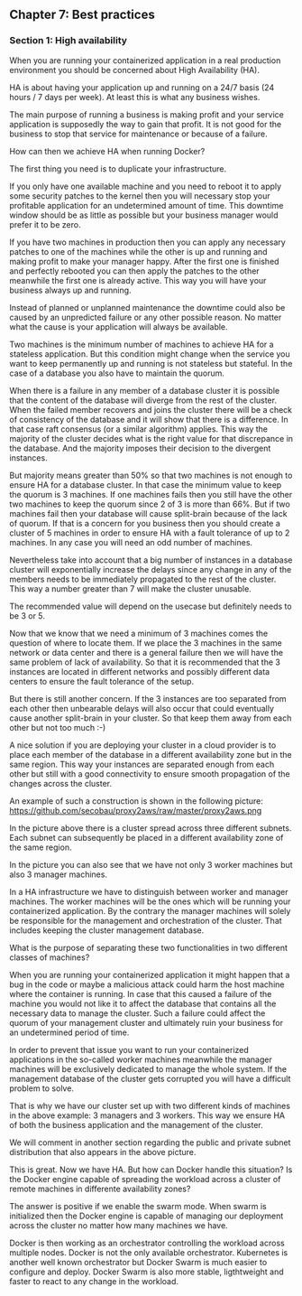 ## Chapter 7: Best practices

### Section 1: High availability

When you are running your containerized application in a real production environment you should be concerned about High Availability (HA).

HA is about having your application up and running on a 24/7 basis (24 hours / 7 days per week). At least this is what any business wishes.

The main purpose of running a business is making profit and your service application is supposedly the way to gain that profit. It is not good for the business to stop that service for maintenance or because of a failure.

How can then we achieve HA when running Docker?

The first thing you need is to duplicate your infrastructure.

If you only have one available machine and you need to reboot it to apply some security patches to the kernel then you will necessary stop your profitable application for an undetermined amount of time. This downtime window should be as little as possible but your business manager would prefer it to be zero.

If you have two machines in production then you can apply any necessary patches to one of the machines while the other is up and running and making profit to make your manager happy. After the first one is finished and perfectly rebooted you can then apply the patches to the other meanwhile the first one is already active. This way you will have your business always up and running.

Instead of planned or unplanned maintenance the downtime could also be caused by an unpredicted failure or any other possible reason. No matter what the cause is your application will always be available.

Two machines is the minimum number of machines to achieve HA for a stateless application. But this condition might change when the service you want to keep permanently up and running is not stateless but stateful. In the case of a database you also have to maintain the quorum. 

When there is a failure in any member of a database cluster it is possible that the content of the database will diverge from the rest of the cluster. When the failed member recovers and joins the cluster there will be a check of consistency of the database and it will show that there is a difference. In that case raft consensus (or a similar algorithm) applies. This way the majority of the cluster decides what is the right value for that discrepance in the database. And the majority imposes their decision to the divergent instances.

But majority means greater than 50% so that two machines is not enough to ensure HA for a database cluster. In that case the minimum value to keep the quorum is 3 machines. If one machines fails then you still have the other two machines to keep the quorum since 2 of 3 is more than 66%. But if two machines fail then your database will cause split-brain because of the lack of quorum. If that is a concern for you business then you should create a cluster of 5 machines in order to ensure HA with a fault tolerance of up to 2 machines. In any case you will need an odd number of machines.

Nevertheless take into account that a big number of instances in a database cluster will exponentially increase the delays since any change in any of the members needs to be immediately propagated to the rest of the cluster. This way a number greater than 7 will make the cluster unusable.

The recommended value will depend on the usecase but definitely needs to be 3 or 5.

Now that we know that we need a minimum of 3 machines comes the question of where to locate them. If we place the 3 machines in the same network or data center and there is a general failure then we will have the same problem of lack of availability. So that it is recommended that the 3 instances are located in different networks and possibly different data centers to ensure the fault tolerance of the setup.

But there is still another concern. If the 3 instances are too separated from each other then unbearable delays will also occur that could eventually cause another split-brain in your cluster. So that keep them away from each other but not too much :-)

A nice solution if you are deploying your cluster in a cloud provider is to place each member of the database in a different availability zone but in the same region. This way your instances are separated enough from each other but still with a good connectivity to ensure smooth propagation of the changes across the cluster.

An example of such a construction is shown in the following picture:
https://github.com/secobau/proxy2aws/raw/master/proxy2aws.png

In the picture above there is a cluster spread across three different subnets. Each subnet can subsequently be placed in a different availability zone of the same region. 

In the picture you can also see that we have not only 3 worker machines but also 3 manager machines.

In a HA infrastructure we have to distinguish between worker and manager machines. The worker machines will be the ones which will be running your containerized application. By the contrary the manager machines will solely be responsible for the management and orchestration of the cluster. That includes keeping the cluster management database. 

What is the purpose of separating these two functionalities in two different classes of machines? 

When you are running your containerized application it might happen that a bug in the code or maybe a malicious attack could harm the host machine where the container is running. In case that this caused a failure of the machine you would not like it to affect the database that contains all the necessary data to manage the cluster. Such a failure could affect the quorum of your management cluster and ultimately ruin your business for an undetermined period of time.

In order to prevent that issue you want to run your containerized applications in the so-called worker machines meanwhile the manager machines will be exclusively dedicated to manage the whole system. If the management database of the cluster gets corrupted you will have a difficult problem to solve.

That is why we have our cluster set up with two different kinds of machines in the above example: 3 managers and 3 workers. This way we ensure HA of both the business application and the management of the cluster.

We will comment in another section regarding the public and private subnet distribution that also appears in the above picture.

This is great. Now we have HA. But how can Docker handle this situation? Is the Docker engine capable of spreading the workload across a cluster of remote machines in differente availability zones?

The answer is positive if we enable the swarm mode. When swarm is initialized then the Docker engine is capable of managing our deployment across the cluster no matter how many machines we have.

Docker is then working as an orchestrator controlling the workload across multiple nodes. Docker is not the only available orchestrator. Kubernetes is another well known orchestrator but Docker Swarm is much easier to configure and deploy. Docker Swarm is also more stable, ligthtweight and faster to react to any change in the workload.
